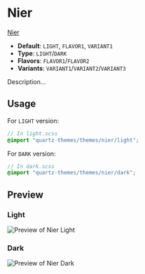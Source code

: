 # Nier

[Nier](#)

- **Default**: `LIGHT`, `FLAVOR1`, `VARIANT1`
- **Type**: `LIGHT`/`DARK`
- **Flavors**: `FLAVOR1`/`FLAVOR2`
- **Variants**: `VARIANT1`/`VARIANT2`/`VARIANT3`

Description...

## Usage

For `LIGHT` version:

```scss
// In light.scss
@import "quartz-themes/themes/nier/light";
```

For `DARK` version:

```scss
// In dark.scss
@import "quartz-themes/themes/nier/dark";
```

## Preview

### Light

![Preview of Nier Light](preview-light.png)

### Dark

![Preview of Nier Dark](preview-dark.png)
